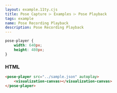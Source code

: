 ```yaml
---
layout: example.11ty.cjs
title: Pose Capture ⌲ Examples ⌲ Pose Playback
tags: example
name: Pose Recording Playback
description: Pose Recording Playback
---
```


<style>
  pose-player {
    width: 640px;
    height: 480px;
  }
</style>
<pose-player src="../sample.json" autoplay>
    <visualization-canvas></visualization-canvas>
</pose-player>


```css
pose-player {
    width: 640px;
    height: 480px;
}
```

<h3>HTML</h3>

```html
<pose-player src="../sample.json" autoplay>
    <visualization-canvas></visualization-canvas>
</pose-player>
```
